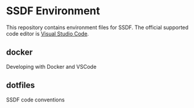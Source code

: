 # SSDF Environment

This repository contains environment files for SSDF. The official supported code editor is [Visual Studio Code](https://code.visualstudio.com/).

## docker

Developing with Docker and VSCode

## dotfiles

SSDF code conventions
